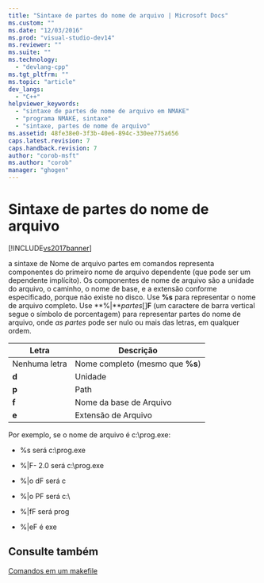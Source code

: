 ```yaml
---
title: "Sintaxe de partes do nome de arquivo | Microsoft Docs"
ms.custom: ""
ms.date: "12/03/2016"
ms.prod: "visual-studio-dev14"
ms.reviewer: ""
ms.suite: ""
ms.technology: 
  - "devlang-cpp"
ms.tgt_pltfrm: ""
ms.topic: "article"
dev_langs: 
  - "C++"
helpviewer_keywords: 
  - "sintaxe de partes de nome de arquivo em NMAKE"
  - "programa NMAKE, sintaxe"
  - "sintaxe, partes de nome de arquivo"
ms.assetid: 48fe38e0-3f3b-40e6-894c-330ee775a656
caps.latest.revision: 7
caps.handback.revision: 7
author: "corob-msft"
ms.author: "corob"
manager: "ghogen"
---
```

# Sintaxe de partes do nome de arquivo
[!INCLUDE[vs2017banner](../assembler/inline/includes/vs2017banner.md)]

a sintaxe de Nome de arquivo partes em comandos representa componentes do primeiro nome de arquivo dependente \(que pode ser um dependente implícito\).  Os componentes de nome de arquivo são a unidade do arquivo, o caminho, o nome de base, e a extensão conforme especificado, porque não existe no disco.  Use **%s** para representar o nome de arquivo completo.  Use **%&#124;***partes*\[\]**F** \(um caractere de barra vertical segue o símbolo de porcentagem\) para representar partes do nome de arquivo, onde *as partes* pode ser nulo ou mais das letras, em qualquer ordem.  
  
|Letra|Descrição|  
|-----------|---------------|  
|Nenhuma letra|Nome completo \(mesmo que **%s**\)|  
|**d**|Unidade|  
|**p**|Path|  
|**f**|Nome da base de Arquivo|  
|**e**|Extensão de Arquivo|  
  
 Por exemplo, se o nome de arquivo é c:\\prog.exe:  
  
-   %s será c:\\prog.exe  
  
-   %&#124;F\- 2.0 será c:\\prog.exe  
  
-   %&#124;o dF será c  
  
-   %&#124;o PF será c:\\  
  
-   %&#124;fF será prog  
  
-   %&#124;eF é exe  
  
## Consulte também  
 [Comandos em um makefile](../build/commands-in-a-makefile.md)